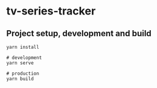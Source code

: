 # tv-series-tracker
## Project setup, development and build

```
yarn install

# development
yarn serve

# production
yarn build
```

